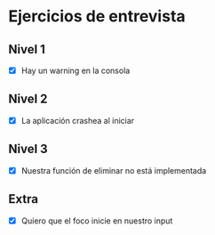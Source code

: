 # Ejercicios de entrevista

## Nivel 1
- [x] Hay un warning en la consola

## Nivel 2
- [x] La aplicación crashea al iniciar

## Nivel 3
- [x] Nuestra función de eliminar no está implementada

## Extra
- [x] Quiero que el foco inicie en nuestro input
